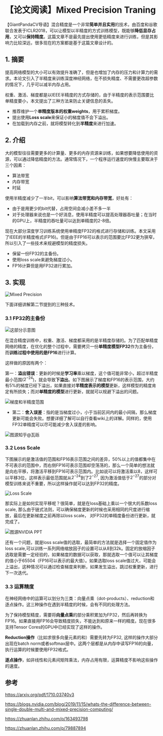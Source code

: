 # 【论文阅读】Mixed Precision Traning

【GiantPandaCV导语】混合精度是一个非常**简单并且实用**的技术，由百度和谷歌联合发表于ICLR2018，可以让模型以半精度的方式训练模型，既能够**降低显存占用**，又可以**保持精度**。这篇文章不是最先提出使用更低精度来进行训练，但是其影响力比较深远，很多现在的方案都是基于这篇文章设计的。

## 1. 摘要

提高网络模型的大小可以有效提升准确了，但是也增加了内存的压力和计算力的需求。本论文引入了半精度来训练深度神经网络，在不损失精度、不需要更改超参数的情况下，几乎可以减半内存占用。

权重、激活、梯度都是以IEEE半精度的方式存储的，由于半精度的表示范围要比单精度要小，本文提出了三种方法来防止关键信息的丢失。

- 推荐维护一个**单精度版本的权重weights**，用于累积梯度。
- 提出使用**Loss scale**来保证小的梯度值不会下溢出。
- 在加载到内存之前，就将模型转化到**半精度**来进行加速。

## 2. 介绍

大的模型往往需要更多的计算量、更多的内存资源来训练，如果想要降低使用的资源，可以通过降低精度的方法。通常情况下，一个程序运行速度的快慢主要取决于三个因素：

- 算法带宽
- 内存带宽
- 时延

使用半精度减少了一半bit，可以影响**算法带宽和内存带宽**，好处有：

- 由于是用更少的bit代替，占用空间会减小差不多一半
- 对于处理器来说也是一个好消息，使用半精度可以提高处理器吞吐量；在当时的GPU上，半精度的吞吐量可以达到单精度的2-8倍。

现在大部分深度学习训练系统使用单精度FP32的格式进行存储和训练。本文采用了IEEE的半精度格式(FP16)。但是由于FP16可以表示的范围要比FP32更为狭窄，所以引入了一些技术来规避模型的精度损失。

- 保留一份FP32的主备份。
- 使用loss scale来避免梯度过小。
- FP16计算但是用FP32进行累加。

## 3. 实现

![Mixed Precision](https://img-blog.csdnimg.cn/20201207210116687.png?x-oss-process=image/watermark,type_ZmFuZ3poZW5naGVpdGk,shadow_10,text_aHR0cHM6Ly9ibG9nLmNzZG4ubmV0L0REX1BQX0pK,size_16,color_FFFFFF,t_70)

下面详细讲解第二节提到的三种技术。

### 3.1 FP32的主备份

![这部分示意图](https://img-blog.csdnimg.cn/20201207210716127.png)

在混合精度训练中，权重、激活、梯度都采用的是半精度存储的。为了匹配单精度网络的精度，在优化的整个过程中，需要拷贝一份**单精度模型FP32**作为主备份，而**训练过程中使用的是FP16**进行计算。

这样做的原因有两个：

第一：**溢出错误**：更新的时候是**学习率**乘以梯度，这个值可能非常小，超过半精度最小范围($2^{-24}$)，就会导致**下溢出**。如下图展示了梯度和FP16的表示范围，大约有5%的梯度已经下溢出，如果直接对**半精度表示的模型**更新，这样模型的精度肯定有所损失；而对**单精度的模型**进行更新，就就可以规避下溢出的问题。

![梯度和半精度范围](https://img-blog.csdnimg.cn/20201207211232738.png?x-oss-process=image/watermark,type_ZmFuZ3poZW5naGVpdGk,shadow_10,text_aHR0cHM6Ly9ibG9nLmNzZG4ubmV0L0REX1BQX0pK,size_16,color_FFFFFF,t_70)

- 第二：**舍入误差**：指的是当梯度过小，小于当前区间内的最小间隔，那么梯度更新可能会失败。想要详细了解可以自行查看wiki上的详解。同样的，使用FP32单精度可以尽可能减少舍入误差的影响。

![图源知乎@瓦砾](https://img-blog.csdnimg.cn/20201207212530618.png?x-oss-process=image/watermark,type_ZmFuZ3poZW5naGVpdGk,shadow_10,text_aHR0cHM6Ly9ibG9nLmNzZG4ubmV0L0REX1BQX0pK,size_16,color_FFFFFF,t_70)

### 3.2 Loss Scale

下图展示的是激活值的范围和FP16表示范围之间的差异，50%以上的值都集中在不可表示的范围中，而右侧FP16可表示范围却空荡荡的，那么一个简单的想法就是向右平移，将激活平移到FP16可表示范围内。比如说可以将激活乘以8，这样可以平移3位，这样表示最低范围就从$2^{-24}$到了$2^{-27}$, 因为激活值低于$2^{-27}$的部分对模型训练来说不重要，所以这样操作就可以达到FP32的精度。

![Loss Scale](https://img-blog.csdnimg.cn/20201207213222570.png?x-oss-process=image/watermark,type_ZmFuZ3poZW5naGVpdGk,shadow_10,text_aHR0cHM6Ly9ibG9nLmNzZG4ubmV0L0REX1BQX0pK,size_16,color_FFFFFF,t_70)

那实际上是如何实现平移呢？很简单，就是在loss基础上乘以一个很大的系数loss scale, 那么由于链式法则，可以确保梯度更新的时候也采用相同的尺度进行缩放，最后在更新梯度之前再除以loss scale， 对FP32的单精度备份进行更新，就完成了。

![图源NVIDIA PPT](https://img-blog.csdnimg.cn/20201207214107365.png?x-oss-process=image/watermark,type_ZmFuZ3poZW5naGVpdGk,shadow_10,text_aHR0cHM6Ly9ibG9nLmNzZG4ubmV0L0REX1BQX0pK,size_16,color_FFFFFF,t_70)

还有一个问题，就是loss scale值的选取，最简单的方法就是选择一个固定值作为loss scale,可以训练一系列网络缩放因子的设置可以从8到32k。固定的放缩因子选取是需要一定经验的，如果梯度的数据可以获取，那就选取一个值可以让其梯度的值小于65504（FP16可以表示的最大值）。如果选取loss scale值过大，可能会上溢出，这种情况可以通过检查梯度来判断，如果发生溢出，跳过权重更新，进行下一次迭代。

### 3.3 运算精度

在神经网络中的运算可以划分为三类：向量点乘（dot-products）、reduction和逐点操作。这三种操作在遇到半精度的时候，会有不同的处理方法。

为了保持模型精度，需要将**向量点乘**的部分乘积累加为FP32，然后再转换为FP16。如果直接用FP16会导致精度损失，不能达到和原来一样的精度。现在很多支持Tensor Cores的GPU中已经实现了这样的操作。

**Reduction操作**（比如求很多向量元素的和）需要先转为FP32, 这样的操作大部分出现在batch norm或者softmax层中。这两个层都是从内存中读写FP16的向量，执行运算的时候要使用FP32格式。

**逐点操作**，如非线性和元素间矩阵乘法，内存占用有限，运算精度不影响这些操作的速度。



## 参考

https://arxiv.org/pdf/1710.03740v3

https://blogs.nvidia.com/blog/2019/11/15/whats-the-difference-between-single-double-multi-and-mixed-precision-computing/

https://zhuanlan.zhihu.com/p/163493798

https://zhuanlan.zhihu.com/p/79887894